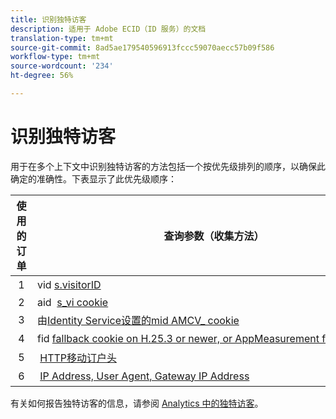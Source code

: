 ```yaml
---
title: 识别独特访客
description: 适用于 Adobe ECID（ID 服务）的文档
translation-type: tm+mt
source-git-commit: 8ad5ae179540596913fccc59070aecc57b09f586
workflow-type: tm+mt
source-wordcount: '234'
ht-degree: 56%

---
```



# 识别独特访客

用于在多个上下文中识别独特访客的方法包括一个按优先级排列的顺序，以确保此确定的准确性。下表显示了此优先级顺序：

| 使用的订单 | 查询参数（收集方法） | post_visid_type列值 | 在 |
|---|---|---|---|
|  1  | vid [s.visitorID](https://docs.adobe.com/content/help/zh-Hans/analytics/technotes/visitor-identification.html)  | 0  | `s.visitorID` 。 |
|  2  | aid  [s_vi cookie](https://docs.adobe.com/content/help/zh-Hans/analytics/technotes/visitor-identification.html)  | 3  | Visitor had an existing s_vi cookie before you deployed the Visitor ID service, or you have a Visitor ID [grace period](https://docs.adobe.com/content/help/zh-Hans/id-service/using/reference/analytics-reference/grace-period.html) configured.  |
|  3  | 由[Identity Service设置的mid AMCV_ cookie](https://docs.adobe.com/content/help/zh-Hans/id-service/using/home.html)  |  5  |  访客的浏览器接受cookies（第一方），并[!UICONTROL 部署Identity]Service。  |
|  4  | fid [fallback cookie on H.25.3 or newer, or AppMeasurement for JavaScript](https://docs.adobe.com/content/help/zh-Hans/analytics/technotes/visitor-identification.html)  |  4  |  访客的浏览器接受cookie（第一方）。  |
|  5  |  [HTTP移动订户头](https://docs.adobe.com/content/help/zh-Hans/analytics/technotes/visitor-identification.html)  |  2  |  设备被识别为移动设备。  |
|  6  |  [IP Address, User Agent, Gateway IP Address](https://docs.adobe.com/content/help/zh-Hans/analytics/technotes/visitor-identification.html)  |  1  |  访客的浏览器不接受cookie。 |

有关如何报告独特访客的信息，请参阅 [Analytics 中的独特访客](https://docs.adobe.com/content/help/zh-Hans/analytics/components/variables/dimensions-reports/reports-unique-visitors-v15-dsc.html)。
